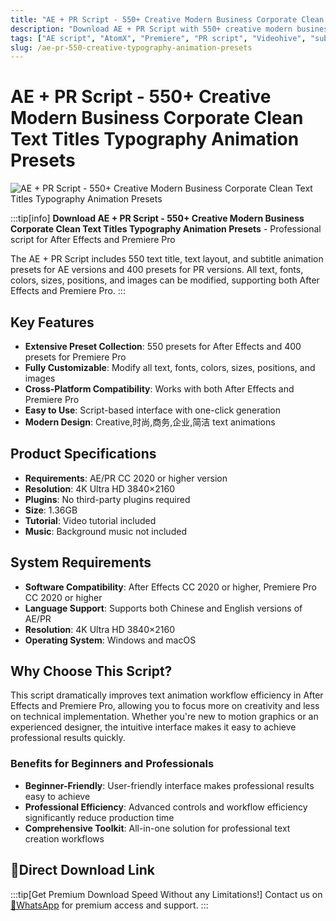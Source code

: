 ```yaml
---
title: "AE + PR Script - 550+ Creative Modern Business Corporate Clean Text Titles Typography Animation Presets"
description: "Download AE + PR Script with 550+ creative modern business corporate clean text titles typography animation presets. Perfect for After Effects and Premiere Pro projects."
tags: ["AE script", "AtomX", "Premiere", "PR script", "Videohive", "subtitle animation", "text layout", "text titles", "after effects", "premiere templates", "plugins", "premium assets"]
slug: /ae-pr-550-creative-typography-animation-presets
---
```

<!--Above is Setting Part-generate depend on content meet Google Seo, you need to balance automation efficiency with Google’s core ranking factors—especially E-E-A-T (Experience, Expertise, Authoritativeness, Trustworthiness), -->

<!--First Part-This is Title -->
# AE + PR Script - 550+ Creative Modern Business Corporate Clean Text Titles Typography Animation Presets

<!--Second Part-This is First Banner -->
![AE + PR Script - 550+ Creative Modern Business Corporate Clean Text Titles Typography Animation Presets](https://www.gfxcamp.com/wp-content/uploads/2021/12/Just-Typography-Pack.jpg)

:::tip[info]
**Download AE + PR Script - 550+ Creative Modern Business Corporate Clean Text Titles Typography Animation Presets** - Professional script for After Effects and Premiere Pro

The AE + PR Script includes 550 text title, text layout, and subtitle animation presets for AE versions and 400 presets for PR versions. All text, fonts, colors, sizes, positions, and images can be modified, supporting both After Effects and Premiere Pro.
:::

## Key Features

- **Extensive Preset Collection**: 550 presets for After Effects and 400 presets for Premiere Pro
- **Fully Customizable**: Modify all text, fonts, colors, sizes, positions, and images
- **Cross-Platform Compatibility**: Works with both After Effects and Premiere Pro
- **Easy to Use**: Script-based interface with one-click generation
- **Modern Design**: Creative,时尚,商务,企业,简洁 text animations

## Product Specifications

- **Requirements**: AE/PR CC 2020 or higher version
- **Resolution**: 4K Ultra HD 3840×2160
- **Plugins**: No third-party plugins required
- **Size**: 1.36GB
- **Tutorial**: Video tutorial included
- **Music**: Background music not included

## System Requirements

- **Software Compatibility**: After Effects CC 2020 or higher, Premiere Pro CC 2020 or higher
- **Language Support**: Supports both Chinese and English versions of AE/PR
- **Resolution**: 4K Ultra HD 3840×2160
- **Operating System**: Windows and macOS

## Why Choose This Script?

This script dramatically improves text animation workflow efficiency in After Effects and Premiere Pro, allowing you to focus more on creativity and less on technical implementation. Whether you're new to motion graphics or an experienced designer, the intuitive interface makes it easy to achieve professional results quickly.

### Benefits for Beginners and Professionals

- **Beginner-Friendly**: User-friendly interface makes professional results easy to achieve
- **Professional Efficiency**: Advanced controls and workflow efficiency significantly reduce production time
- **Comprehensive Toolkit**: All-in-one solution for professional text creation workflows

## 🚀Direct Download Link
:::tip[Get Premium Download Speed Without any Limitations!]
Contact us on [💬WhatsApp](https://wa.me/+8613237610083) for premium  access and support.
:::